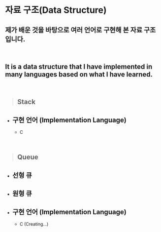 자료 구조(Data Structure)
================
제가 배운 것을 바탕으로 여러 언어로 구현해 본 자료 구조입니다.
---------------------------------
<br>

It is a data structure that I have implemented in many languages based on what I have learned.
-----------------------------------------------------------------------

<br>

> ## Stack
* ## 구현 언어 (Implementation Language)
    * C

<br>

> ## Queue
* ## 선형 큐

* ## 원형 큐

* ## 구현 언어 (Implementation Language)
    * C (Creating...)